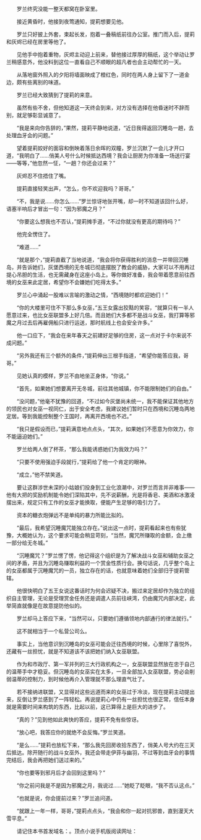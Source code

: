 　　罗兰终究没能一整天都窝在卧室里。

　　接近黄昏时，他接到夜莺通知，提莉想要见他。

　　罗兰只好披上外套，束起长发，抱着一叠稿纸前往办公室。推门而入后，提莉和灰烬已经在房里等他了。

　　见他手中抱着重物，灰烬主动迎上前来，替他接过厚厚的稿纸，这个举动让罗兰稍感意外，他没料到这位一直看自己不顺眼的超凡者也会主动帮忙的一天。

　　从落地窗外照入的夕阳将墙面映成了橙红色，同时在两人身上留下了一道金边，颇有些离别的味道。

　　罗兰已经大致猜到了提莉的来意。

　　虽然有些不舍，但他知道这一天终会到来，对方没有选择在他昏迷时不辞而别，就足够彰显诚意了。

　　“我是来向你告辞的，”果然，提莉平静地说道，“近日我得返回沉睡岛一趟，去处理血牙会的问题。”

　　望着提莉姣好的面容和倒映着落日余晖的双瞳，罗兰沉默了一会儿才开口道，“我明白了……俏美人号什么时候抵达西境？我会让厨房为你准备一场送行宴——等等，”他忽然一怔，“一趟？你还会过来？”

　　灰烬忍不住捂住了嘴。

　　提莉直接轻笑出声，“怎么，你不欢迎我吗？哥哥。”

　　“不，我是说……你怎么……”罗兰惊讶地张开嘴，却一时不知道该回什么好，语塞半响后才冒出一句：“因为邪魔之月？”

　　“你要这么想我也不否认，”提莉摊手道，“不过你就没有更高的期待吗？”

　　他完全愣住了。

　　“难道……”

　　“就是那个，”提莉直截了当地说道，“我会将你获得胜利的消息一并带回沉睡岛，并告诉她们，灰堡西境的无冬城已彻底摆脱了教会的威胁，大家可以不用再过提心吊胆的生活，也无需藏身在这座小岛上。等你做好准备，我会带着愿意前往西境的女巫来此定居，希望你不会嫌她们吃得太多。”

　　罗兰心中涌起一股难以言喻的激动之情，“西境随时都欢迎她们！”

　　“你的大楼里可住不下那么多女巫，”五王女露出狡黠的笑容，“就算只有一半人愿意过来，也比女巫联盟多上好几倍。而且她们大多都不是战斗女巫，我打算等邪魔之月过去后再雇佣船只进行运送，那时航线上也会安全许多。”

　　他一口应下，“我会在来年春天之前建好足够的住房，这一点对于卡尔来说不成问题。”

　　“另外我还有三个额外的条件，”提莉伸出三根手指道，“希望你能答应我，哥哥。”

　　见她认真的模样，罗兰不由地坐正身体，“你说。”

　　“首先，如果她们想要离开无冬城，前往其他城镇，你不能限制她们的自由。”

　　“没问题，”他毫不犹豫的回道，“不过如今灰堡尚未统一，我不能保证其他地方的领民也对女巫一视同仁，出于安全考虑，我建议她们暂时只在西境和沉睡岛两地定居。等到我能控制整个王国时，再离开西境也不迟。”

　　“我只是假设而已，”提莉满意地点点头，“其次，如果她们不愿意为你效力，你不能逼迫她们。”

　　罗兰给两人倒了杯茶，“那么我能诱惑她们为我效力吗？”

　　“只要不使用强迫手段就行，”提莉给了他一个肯定的眼神。

　　“成立，”他不禁笑道。

　　要让这群涉世未深的小姑娘们投身到工业化浪潮中，对罗兰而言并非难事——他有大把的奖励机制能令她们深陷其中，先不说薪酬，光是将香皂、美酒和冰激凌摆出来，规定只有工作的女巫才能换取，便能产生足够的吸引力了。

　　资本的糖衣炮弹远不是单纯的暴力所能比拟的。

　　“最后，我希望沉睡魔咒能独立存在。”说出这一点时，提莉看起来也有些犹豫，大概她认为，这个要求可能会稍显苛刻，“当然，魔咒所赚取的金额，会上缴一部分给无冬城。”

　　“沉睡魔咒？”罗兰愣了愣，他记得这个组织是为了解决战斗女巫和辅助女巫之间的矛盾，并且为沉睡岛赚取利益的一个赏金性质行会。换句话说，几乎整个岛上的女巫都属于沉睡魔咒的一员，独立存在的话，也就意味着她们全部归于提莉管辖。

　　他很快明白了五王女说这番话时为何会迟疑不决，搬过来定居却作为独立的组织自主管理，无论是受理赏金任务还是调遣人员前往峡湾，仍由魔咒内部决定，此举简直就像是在故意提防他似的。

　　罗兰却马上答应下来，“当然可以，只要她们遵循领地内部通行的律法就行。”

　　这不就相当于一个私营公司么。

　　事实上，当他意识到沉睡岛的女巫可能会迁往西境的时候，心里除了喜悦外，还藏有一丝担忧，就是不知道该不该把她们纳入女巫联盟。

　　作为和市政厅、第一军并列的三大行政机构之一，女巫联盟显然放在忠于自己的温蒂手中才稳妥。但沉睡岛的女巫实在太多，一旦全部加入女巫联盟，势必会削弱温蒂的控制力，到时候他再介入管理就不那么理直气壮了。

　　若不接纳进联盟，又显得对这些远道而来的女巫过于冷淡，现在提莉主动提出来，反倒让罗兰感到了一阵轻松。再说提莉心中仍有一丝担忧也很正常，信任本身就是需要时间来构筑的东西，比起以前，这已算得上是巨大的进步了。

　　“真的？”见到他如此爽快的答应，提莉不免有些惊讶。

　　“放心吧，我答应你的就绝不会反悔。”罗兰笑道。

　　“是么……”提莉也放松下来，“那么我先回房收拾东西了，俏美人号大约在三天后抵达。除开随行的战斗女巫外，我还会带走伊菲与幽羽，不过等到血牙会的事情完结后，我会再把她们送过来的。”

　　“你也要等到邪月后才会回到这里吗？”

　　“你之前问我是不是因为邪魔之月，我说过……”她眨了眨眼，“我不否认这点。”

　　“也就是说，你会提前过来？”罗兰追问道。

　　“就跟上一年一样，哥哥，”提莉点点头，“我会和你一起对抗邪兽，直到漫天大雪平息。”

　　请记住本书首发域名：。顶点小说手机版阅读网址：
